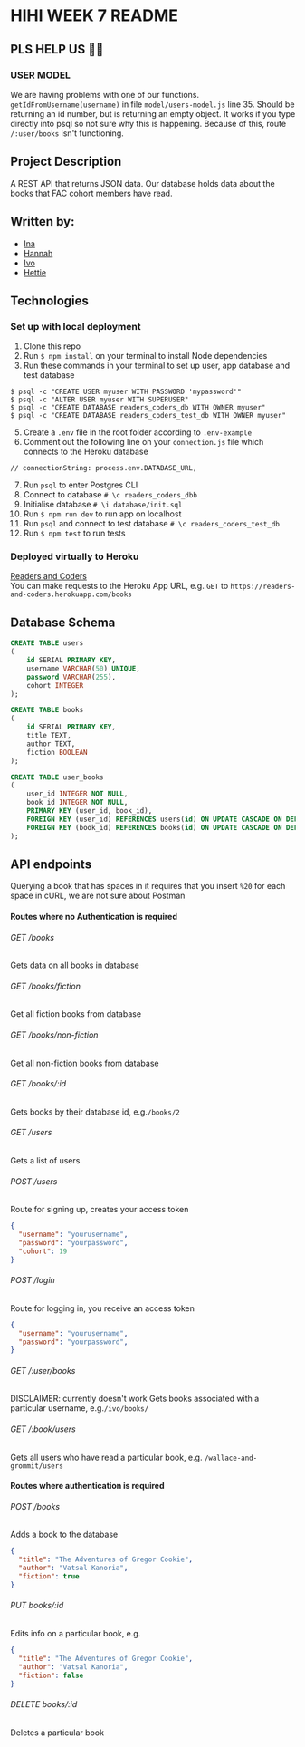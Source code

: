 # HIHI WEEK 7 README

## PLS HELP US 🙏🧠

### USER MODEL
We are having problems with one of our functions. 
`getIdFromUsername(username)` in file `model/users-model.js` line 35. Should be returning an id number, but is returning an empty object. 
It works if you type directly into psql so not sure why this is happening. Because of this, route `/:user/books` isn't functioning. 

## Project Description
A REST API that returns JSON data. Our database holds data about the books that FAC cohort members have read.

## Written by: 
- [Ina](https://github.com/itsina96)
- [Hannah](https://github.com/hannahgooding)
- [Ivo](https://github.com/Ivo-Evans)
- [Hettie](https://github.com/HettieM)

## Technologies

### Set up with local deployment
1. Clone this repo
2. Run `$ npm install` on your terminal to install Node dependencies
3. Run these commands in your terminal to set up user, app database and test database
```
$ psql -c "CREATE USER myuser WITH PASSWORD 'mypassword'"
$ psql -c "ALTER USER myuser WITH SUPERUSER"
$ psql -c "CREATE DATABASE readers_coders_db WITH OWNER myuser"
$ psql -c "CREATE DATABASE readers_coders_test_db WITH OWNER myuser"
```
5. Create a `.env` file in the root folder according to `.env-example`
6. Comment out the following line on your `connection.js` file which connects to the Heroku database
```
// connectionString: process.env.DATABASE_URL,
```
7. Run `psql` to enter Postgres CLI
8. Connect to database `# \c readers_coders_dbb`
9. Initialise database `# \i database/init.sql`
10. Run `$ npm run dev` to run app on localhost
11. Run `psql` and connect to test database `# \c readers_coders_test_db`
12. Run `$ npm test` to run tests

### Deployed virtually to Heroku
[Readers and Coders](https://readers-and-coders.herokuapp.com/books)  
You can make requests to the Heroku App URL, e.g. `GET` to `https://readers-and-coders.herokuapp.com/books`

## Database Schema
```sql
CREATE TABLE users
(
    id SERIAL PRIMARY KEY,
    username VARCHAR(50) UNIQUE,
    password VARCHAR(255),
    cohort INTEGER
);
```
```sql
CREATE TABLE books
(
    id SERIAL PRIMARY KEY,
    title TEXT,
    author TEXT,
    fiction BOOLEAN
);
```
```sql
CREATE TABLE user_books
(
    user_id INTEGER NOT NULL,
    book_id INTEGER NOT NULL,
    PRIMARY KEY (user_id, book_id),
    FOREIGN KEY (user_id) REFERENCES users(id) ON UPDATE CASCADE ON DELETE CASCADE,
    FOREIGN KEY (book_id) REFERENCES books(id) ON UPDATE CASCADE ON DELETE CASCADE
);
```

## API endpoints

Querying a book that has spaces in it requires that you insert `%20` for each space in cURL, we are not sure about Postman

#### Routes where no Authentication is required

###### GET /books
Gets data on all books in database

###### GET /books/fiction
Get all fiction books from database

###### GET /books/non-fiction
Get all non-fiction books from database

###### GET /books/:id
Gets books by their database id, e.g.`/books/2`

###### GET /users
Gets a list of users

###### POST /users
Route for signing up, creates your access token
```json
{
  "username": "yourusername",
  "password": "yourpassword",
  "cohort": 19
}
```

###### POST /login
Route for logging in, you receive an access token
```json
{
  "username": "yourusername",
  "password": "yourpassword",
}
```
###### GET /:user/books
DISCLAIMER: currently doesn't work
Gets books associated with a particular username, e.g.`/ivo/books/`

###### GET /:book/users
Gets all users who have read a particular book, e.g. 
`/wallace-and-grommit/users`

#### Routes where authentication is required

###### POST /books
Adds a book to the database
```json
{ 
  "title": "The Adventures of Gregor Cookie",
  "author": "Vatsal Kanoria",
  "fiction": true
}
```

###### PUT books/:id
Edits info on a particular book, e.g.

```json
{ 
  "title": "The Adventures of Gregor Cookie",
  "author": "Vatsal Kanoria",
  "fiction": false
}
```

###### DELETE books/:id
Deletes a particular book
